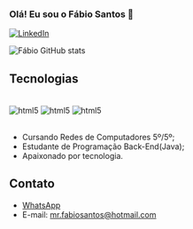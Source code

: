 ### Olá! Eu sou o Fábio Santos 🖖

[![LinkedIn](https://img.shields.io/badge/LinkedIn-0077B5?style=for-the-badge&logo=linkedin&logoColor=white)](https://www.linkedin.com/in/mr-fabiosantos/)

![Fábio GitHub stats](https://github-readme-stats.vercel.app/api?username=mr-fabiosantos&show_icons=true&theme=radical)

## Tecnologias

<div><br/>
    <img align="center" alt="html5" src="https://img.shields.io/badge/HTML5-E34F26?style=for-the-badge&logo=html5&logoColor=white"/>
    <img align="center" alt="html5" src="https://img.shields.io/badge/CSS3-1572B6?style=for-the-badge&logo=css3&logoColor=white"/>
    <img align="center" alt="html5" src="https://img.shields.io/badge/Java-ED8B00?style=for-the-badge&logo=java&logoColor=white"/>
</div><br/>

- Cursando Redes de Computadores 5º/5º;
- Estudante de Programação Back-End(Java);
- Apaixonado por tecnologia.

## Contato
- [WhatsApp](https://api.whatsapp.com/send/?phone=5511910822731&text&app_absent=0)<br/>
- E-mail: mr.fabiosantos@hotmail.com
